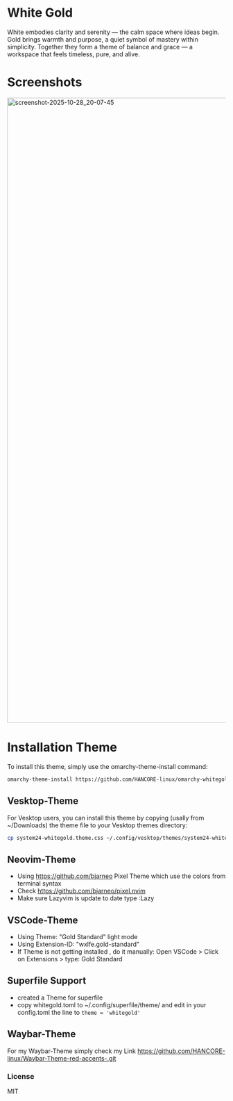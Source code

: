 # White Gold
White embodies clarity and serenity — the calm space where ideas begin.
Gold brings warmth and purpose, a quiet symbol of mastery within simplicity.
Together they form a theme of balance and grace — a workspace that feels timeless, pure, and alive.

# Screenshots
<img width="2560" height="1440" alt="screenshot-2025-10-28_20-07-45" src="https://github.com/user-attachments/assets/c603042a-3dce-4bd0-af22-726d7fa21027" />













# Installation Theme

To install this theme, simply use the omarchy-theme-install command:

```bash
omarchy-theme-install https://github.com/HANCORE-linux/omarchy-whitegold-theme.git
```
## Vesktop-Theme
For Vesktop users, you can install this theme by copying (usally from ~/Downloads) the theme file to your Vesktop themes directory:
```bash
cp system24-whitegold.theme.css ~/.config/vesktop/themes/system24-whitegold.theme.css
```

## Neovim-Theme
- Using https://github.com/bjarneo Pixel Theme which use the colors from terminal syntax <br>
- Check https://github.com/bjarneo/pixel.nvim <br>
- Make sure Lazyvim is update to date type :Lazy <br>

## VSCode-Theme
- Using Theme: "Gold Standard" light mode
- Using Extension-ID: "wxlfe.gold-standard"
- If Theme is not getting installed , do it manually: Open VSCode > Click on Extensions > type: Gold Standard

## Superfile Support
- created a Theme for superfile
- copy whitegold.toml to ~/.config/superfile/theme/ and edit in your config.toml  the line to ``` theme = 'whitegold' ```

## Waybar-Theme
For my Waybar-Theme simply check my Link https://github.com/HANCORE-linux/Waybar-Theme-red-accents-.git

### License
MIT
